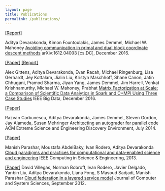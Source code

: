 ```yaml
---
layout: page
title: Publications
permalink: /publications/
---
```

[[Report]](https://www.arxiv.org/abs/1612.04003)

Aditya Devarakonda, Kimon Fountoulakis, James Demmel, Michael W. Mahoney <u>Avoiding communication in primal and dual block coordinate descent methods</u> arXiv:1612.04003 [cs.DC], December 2016.

[[Paper]](http://ieeexplore.ieee.org/document/7840606/)
[[Report]](https://www.arxiv.org/abs/1607.01335)

Alex Gittens, Aditya Devarakonda, Evan Racah, Michael Ringenburg, Lisa Gerhardt, Jey Kottalam, Jialin Liu, Kristyn Maschhoff, Shane Canon, Jatin Chhugani, Pramod Sharma, Jiyan Yang, James Demmel, Jim Harrell, Venkat Krishnamurthy, Michael W. Mahoney, Prabhat <u>Matrix Factorization at Scale: a Comparison of Scientific Data Analytics in Spark and C+MPI Using Three Case Studies</u> IEEE Big Data, December 2016.

[[Paper]](http://dl.acm.org/citation.cfm?id=2616571)

Razvan Carbunescu, Aditya Devarakonda, James Demmel, Steven Gordon, Jay Alameda, Susan Mehringer <u>Architecting an autograder for parallel code</u> ACM Extreme Science and Engineering Discovery Environment, July 2014.

[[Paper]](http://ieeexplore.ieee.org/abstract/document/6530588/)

Manish Parashar, Moustafa AbdelBaky, Ivan Rodero, Aditya Devarakonda <u>Cloud paradigms and practices for computational and data-enabled science and engineering</u> IEEE Computing in Science & Engineering, 2013.

[[Paper]](https://doi.org/10.1016/j.jcss.2011.12.017)
David Villegas, Norman Bobroff, Ivan Rodero, Javier Delgado, Yanbin Liu, Aditya Devarakonda, Liana Fong, S Masoud Sadjadi, Manish Parashar <u>Cloud federation in a layered service model</u> Journal of Computer and System Sciences, 	September 2012.

<!--
Presentations
-->
